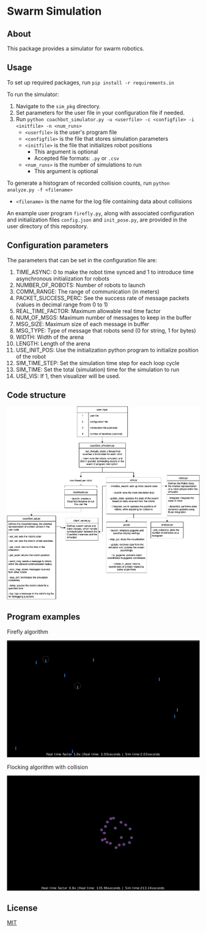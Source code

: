 # **Swarm Simulation**
## About
This package provides a simulator for swarm robotics. 

## Usage
To set up required packages, run `pip install -r requirements.in`

To run the simulator:
1. Navigate to the `sim_pkg` directory. 
2. Set parameters for the user file in your configuration file if needed.
3. Run `python coachbot_simulator.py -u <userfile> -c <configfile> -i <initfile> -n <num_runs>` 
    * `<userfile>` is the user's program file 
    * `<configfile>` is the file that stores simulation parameters
    * `<initfile>` is the file that initializes robot positions  
        * This argument is optional
        * Accepted file formats: ``.py`` or ``.csv``
    * `<num_runs>` is the number of simulations to run
        * This argument is optional

To generate a histogram of recorded collision counts, run `python analyze.py -f <filename>`
* `<filename>` is the name for the log file containing data about collisions

An example user program `firefly.py`, along with associated configuration and initialization files `config.json` and `init_pose.py`, are provided in the user directory of this repository. 

## Configuration parameters
The parameters that can be set in the configuration file are: 
1. TIME_ASYNC: 0 to make the robot time synced and 1 to introduce time asynchronous initialization for robots 
2. NUMBER_OF_ROBOTS: Number of robots to launch
3. COMM_RANGE: The range of communication (in meters)
4. PACKET_SUCCESS_PERC: See the success rate of message packets (values in decimal range from 0 to 1)
5. REAL_TIME_FACTOR: Maximum allowable real time factor
6. NUM_OF_MSGS: Maximum number of messages to keep in the buffer
7. MSG_SIZE: Maximum size of each message in buffer
8. MSG_TYPE: Type of message that robots send (0 for string, 1 for bytes)
9. WIDTH: Width of the arena
10. LENGTH: Length of the arena
11. USE_INIT_POS: Use the initialization python program to initialize position of the robot
12. SIM_TIME_STEP: Set the simulation time step for each loop cycle
13. SIM_TIME: Set the total (simulation) time for the simulation to run
14. USE_VIS: If 1, then visualizer will be used. 

## Code structure
![Structure](.github/images/structure.png)

## Program examples

Firefly algorithm

![Firefly](.github/images/firefly.gif)

Flocking algorithm with collision 

![Flocking](.github/images/flocking.gif)

## License
[MIT](https://choosealicense.com/licenses/mit/)

